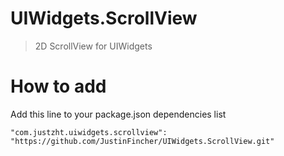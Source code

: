 # UIWidgets.ScrollView
> 2D ScrollView for UIWidgets

# How to add
Add this line to your package.json dependencies list
```
"com.justzht.uiwidgets.scrollview": "https://github.com/JustinFincher/UIWidgets.ScrollView.git"
```
